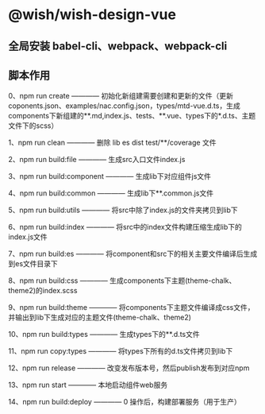 # @wish/wish-design-vue

## 全局安装 babel-cli、webpack、webpack-cli 


## 脚本作用


0、npm run create ———— 初始化新组建需要创建和更新的文件（更新coponents.json、examples/nac.config.json，types/mtd-vue.d.ts，生成components下新组建的**.md,index.js、tests、**.vue、types下的*.d.ts、主题文件下的scss）

1、npm run clean ———— 删除 lib es dist test/**/coverage 文件

2、npm run build:file ———— 生成src入口文件index.js

3、npm run build:component ———— 生成lib下对应组件js文件

4、npm run build:common ———— 生成lib下**.common.js文件

5、npm run build:utils ———— 将src中除了index.js的文件夹拷贝到lib下

6、npm run build:index ———— 将src中的index文件构建压缩生成lib下的index.js文件

7、npm run build:es ———— 将component和src下的相关主要文件编译后生成到es文件目录下

8、npm run build:css ———— 生成components下主题(theme-chalk、theme2)的index.scss

9、npm run build:theme ———— 将components下主题文件编译成css文件，并输出到lib下生成对应的主题文件(theme-chalk、theme2)

10、npm run build:types ———— 生成types下的**.d.ts文件

11、npm run copy:types ———— 将types下所有的d.ts文件拷贝到lib下

12、npm run release ———— 改变发布版本号，然后publish发布到对应npm

13、npm run start ———— 本地启动组件web服务

14、npm run build:deploy ———— 0 操作后，构建部署服务（用于生产）














